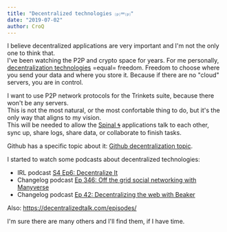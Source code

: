 ```yaml
---
title: "Decentralized technologies ⒫＝⒫"
date: "2019-07-02"
author: CroQ
---
```


I believe decentralized applications are very important and I'm not the only one to think that.<br/>
I've been watching the P2P and crypto space for years. For me personally, [decentralization technologies](https://github.com/croqaz/awesome-decentralized) =equal= freedom. Freedom to choose where you send your data and where you store it. Because if there are no "cloud" servers, you are in control.

I want to use P2P network protocols for the Trinkets suite, because there won't be any servers.<br/>
This is not the most natural, or the most confortable thing to do, but it's the only way that aligns to my vision.<br/>
This will be needed to allow the [Spinal 🌀](https://github.com/ShinyTrinkets/spinal) applications talk to each other, sync up, share logs, share data, or collaborate to finish tasks.

Github has a specific topic about it: [Github decentralization topic](https://github.com/topics/decentralization).

I started to watch some podcasts about decentralized technologies:
* IRL podcast [S4 Ep6: Decentralize It](https://irlpodcast.org/season4/episode6/)
* Changelog podcast [Ep 346: Off the grid social networking with Manyverse](https://changelog.com/podcast/346)
* Changelog podcast [Ep 42: Decentralizing the web with Beaker](https://changelog.com/jsparty/42)

Also: https://decentralizedtalk.com/episodes/

I'm sure there are many others and I'll find them, if I have time.
